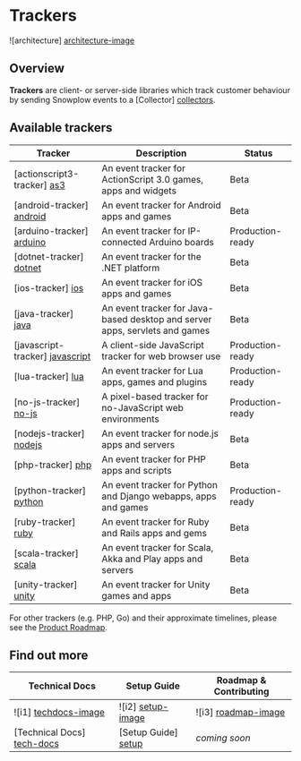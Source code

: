 # Trackers

![architecture] [architecture-image]

## Overview

**Trackers** are client- or server-side libraries which track customer behaviour by sending Snowplow events to a [Collector] [collectors].

## Available trackers

| Tracker                           | Description                                                    | Status           |
|-----------------------------------|----------------------------------------------------------------|------------------|
| [actionscript3-tracker] [as3]     | An event tracker for ActionScript 3.0 games, apps and widgets  | Beta             |
| [android-tracker] [android]       | An event tracker for Android apps and games                    | Beta             |
| [arduino-tracker] [arduino]       | An event tracker for IP-connected Arduino boards               | Production-ready |
| [dotnet-tracker] [dotnet]         | An event tracker for the .NET platform                         | Beta             |
| [ios-tracker] [ios]               | An event tracker for iOS apps and games                        | Beta             |
| [java-tracker] [java]             | An event tracker for Java-based desktop and server apps, servlets and games | Beta |
| [javascript-tracker] [javascript] | A client-side JavaScript tracker for web browser use           | Production-ready |
| [lua-tracker] [lua]               | An event tracker for Lua apps, games and plugins               | Production-ready |
| [no-js-tracker] [no-js]           | A pixel-based tracker for no-JavaScript web environments       | Production-ready |
| [nodejs-tracker] [nodejs]         | An event tracker for node.js apps and servers                  | Beta             |
| [php-tracker] [php]               | An event tracker for PHP apps and scripts                      | Beta             |
| [python-tracker] [python]         | An event tracker for Python and Django webapps, apps and games | Production-ready |
| [ruby-tracker] [ruby]             | An event tracker for Ruby and Rails apps and gems              | Beta             |
| [scala-tracker] [scala]           | An event tracker for Scala, Akka and Play apps and servers     | Beta             |
| [unity-tracker] [unity]           | An event tracker for Unity games and apps                      | Beta             |

For other trackers (e.g. PHP, Go) and their approximate timelines, please see the [Product Roadmap][roadmap].

## Find out more

| Technical Docs               | Setup Guide           | Roadmap & Contributing               |         
|------------------------------|-----------------------|--------------------------------------|
| ![i1] [techdocs-image]       | ![i2] [setup-image]   | ![i3] [roadmap-image]                |
| [Technical Docs] [tech-docs] | [Setup Guide] [setup] | _coming soon_                        |

[architecture-image]: https://d3i6fms1cm1j0i.cloudfront.net/github-wiki/images/snowplow-architecture-1a-trackers.png
[collectors]: https://github.com/snowplow/snowplow/tree/master/2-collectors

[as3]: https://github.com/snowplow/snowplow-actionscript3-tracker
[android]: https://github.com/snowplow/snowplow-android-tracker
[arduino]: https://github.com/snowplow/snowplow-arduino-tracker
[dotnet]: https://github.com/snowplow/snowplow-dotnet-tracker
[ios]: https://github.com/snowplow/snowplow-ios-tracker
[java]: https://github.com/snowplow/snowplow-java-tracker
[javascript]: https://github.com/snowplow/snowplow-javascript-tracker
[lua]: https://github.com/snowplow/snowplow-lua-tracker
[no-js]: ./no-js-tracker/
[nodejs]: https://github.com/snowplow/snowplow-nodejs-tracker
[php]: https://github.com/snowplow/snowplow-php-tracker
[python]: https://github.com/snowplow/snowplow-python-tracker
[ruby]: https://github.com/snowplow/snowplow-ruby-tracker
[scala]: https://github.com/snowplow/snowplow-scala-tracker
[unity]: https://github.com/snowplow/snowplow-unity-tracker
[setup]: https://github.com/snowplow/snowplow/wiki/Setting-up-a-Tracker
[tech-docs]: https://github.com/snowplow/snowplow/wiki/trackers
[wiki]: https://github.com/snowplow/snowplow/wiki
[techdocs-image]: https://d3i6fms1cm1j0i.cloudfront.net/github/images/techdocs.png
[setup-image]: https://d3i6fms1cm1j0i.cloudfront.net/github/images/setup.png
[roadmap-image]: https://d3i6fms1cm1j0i.cloudfront.net/github/images/roadmap.png
[roadmap]: https://github.com/snowplow/snowplow/wiki/Product-roadmap
